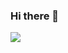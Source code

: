 ### Hi there 👋

<!-- 🔭 I’m currently working on ft_containers_19. <br> -->
<!--💬 I'm looking for an internship.-->

<img src="https://media0.giphy.com/media/TLeLKUdIc1tvAxb7ab/giphy.gif" />

<!--
<img src="https://media.giphy.com/media/vFKqnCdLPNOKc/giphy.gif" width="40" height="40" />
**Aglorios17/Aglorios17** is a ✨ _special_ ✨ repository because its `README.md` (this file) appears on your GitHub profile.

Here are some ideas to get you started:

- 🔭 I’m currently working on ...
- 🌱 I’m currently learning ...
- 👯 I’m looking to collaborate on ...
- 🤔 I’m looking for help with ...
- 💬 Ask me about ...
- 📫 How to reach me: ...
- 😄 Pronouns: ...
- ⚡ Fun fact: ...
-->
